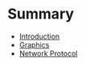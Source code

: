 # Summary

- [Introduction](./introduction.md)
- [Graphics](./graphics.md)
- [Network Protocol](./network_protocol.md)
